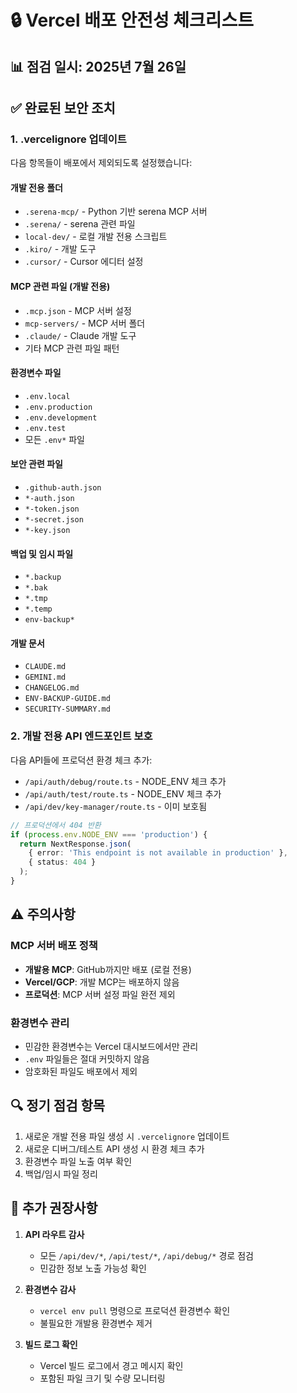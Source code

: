 # 🔒 Vercel 배포 안전성 체크리스트

## 📊 점검 일시: 2025년 7월 26일

## ✅ 완료된 보안 조치

### 1. **.vercelignore 업데이트**

다음 항목들이 배포에서 제외되도록 설정했습니다:

#### 개발 전용 폴더

- `.serena-mcp/` - Python 기반 serena MCP 서버
- `.serena/` - serena 관련 파일
- `local-dev/` - 로컬 개발 전용 스크립트
- `.kiro/` - 개발 도구
- `.cursor/` - Cursor 에디터 설정

#### MCP 관련 파일 (개발 전용)

- `.mcp.json` - MCP 서버 설정
- `mcp-servers/` - MCP 서버 폴더
- `.claude/` - Claude 개발 도구
- 기타 MCP 관련 파일 패턴

#### 환경변수 파일

- `.env.local`
- `.env.production`
- `.env.development`
- `.env.test`
- 모든 `.env*` 파일

#### 보안 관련 파일

- `.github-auth.json`
- `*-auth.json`
- `*-token.json`
- `*-secret.json`
- `*-key.json`

#### 백업 및 임시 파일

- `*.backup`
- `*.bak`
- `*.tmp`
- `*.temp`
- `env-backup*`

#### 개발 문서

- `CLAUDE.md`
- `GEMINI.md`
- `CHANGELOG.md`
- `ENV-BACKUP-GUIDE.md`
- `SECURITY-SUMMARY.md`

### 2. **개발 전용 API 엔드포인트 보호**

다음 API들에 프로덕션 환경 체크 추가:

- `/api/auth/debug/route.ts` - NODE_ENV 체크 추가
- `/api/auth/test/route.ts` - NODE_ENV 체크 추가
- `/api/dev/key-manager/route.ts` - 이미 보호됨

```typescript
// 프로덕션에서 404 반환
if (process.env.NODE_ENV === 'production') {
  return NextResponse.json(
    { error: 'This endpoint is not available in production' },
    { status: 404 }
  );
}
```

## ⚠️ 주의사항

### MCP 서버 배포 정책

- **개발용 MCP**: GitHub까지만 배포 (로컬 전용)
- **Vercel/GCP**: 개발 MCP는 배포하지 않음
- **프로덕션**: MCP 서버 설정 파일 완전 제외

### 환경변수 관리

- 민감한 환경변수는 Vercel 대시보드에서만 관리
- `.env` 파일들은 절대 커밋하지 않음
- 암호화된 파일도 배포에서 제외

## 🔍 정기 점검 항목

1. 새로운 개발 전용 파일 생성 시 `.vercelignore` 업데이트
2. 새로운 디버그/테스트 API 생성 시 환경 체크 추가
3. 환경변수 파일 노출 여부 확인
4. 백업/임시 파일 정리

## 📝 추가 권장사항

1. **API 라우트 감사**
   - 모든 `/api/dev/*`, `/api/test/*`, `/api/debug/*` 경로 점검
   - 민감한 정보 노출 가능성 확인

2. **환경변수 감사**
   - `vercel env pull` 명령으로 프로덕션 환경변수 확인
   - 불필요한 개발용 환경변수 제거

3. **빌드 로그 확인**
   - Vercel 빌드 로그에서 경고 메시지 확인
   - 포함된 파일 크기 및 수량 모니터링

